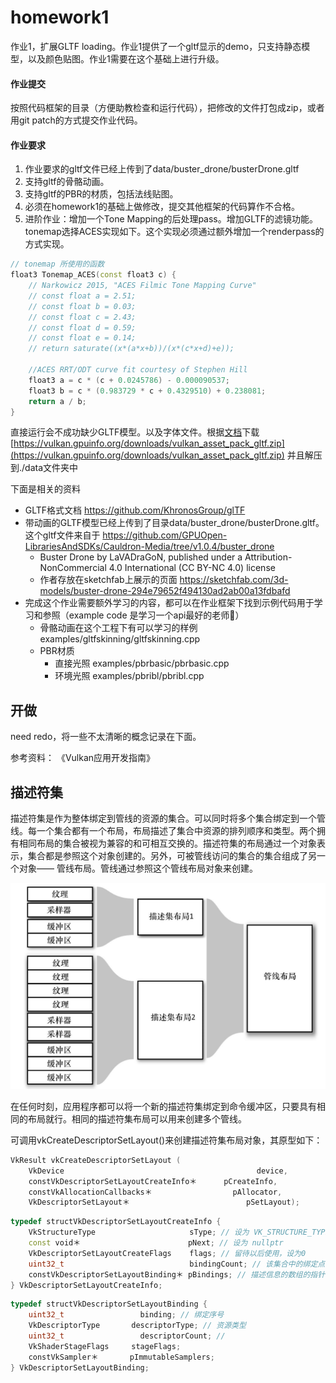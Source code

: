 # homework1

作业1，扩展GLTF loading。作业1提供了一个gltf显示的demo，只支持静态模型，以及颜色贴图。作业1需要在这个基础上进行升级。
#### 作业提交

按照代码框架的目录（方便助教检查和运行代码），把修改的文件打包成zip，或者用git patch的方式提交作业代码。

#### 作业要求
1. 作业要求的gltf文件已经上传到了data/buster_drone/busterDrone.gltf
2. 支持gltf的骨骼动画。
3. 支持gltf的PBR的材质，包括法线贴图。
4. 必须在homework1的基础上做修改，提交其他框架的代码算作不合格。
5. 进阶作业：增加一个Tone Mapping的后处理pass。增加GLTF的滤镜功能。tonemap选择ACES实现如下。这个实现必须通过额外增加一个renderpass的方式实现。
```c++
// tonemap 所使用的函数
float3 Tonemap_ACES(const float3 c) {
    // Narkowicz 2015, "ACES Filmic Tone Mapping Curve"
    // const float a = 2.51;
    // const float b = 0.03;
    // const float c = 2.43;
    // const float d = 0.59;
    // const float e = 0.14;
    // return saturate((x*(a*x+b))/(x*(c*x+d)+e));

    //ACES RRT/ODT curve fit courtesy of Stephen Hill
	float3 a = c * (c + 0.0245786) - 0.000090537;
	float3 b = c * (0.983729 * c + 0.4329510) + 0.238081;
	return a / b;
}
```

直接运行会不成功缺少GLTF模型。以及字体文件。根据[文档](./data/README.md)下载 [https://vulkan.gpuinfo.org/downloads/vulkan_asset_pack_gltf.zip](https://vulkan.gpuinfo.org/downloads/vulkan_asset_pack_gltf.zip) 并且解压到./data文件夹中

下面是相关的资料

- GLTF格式文档 https://github.com/KhronosGroup/glTF
- 带动画的GLTF模型已经上传到了目录data/buster_drone/busterDrone.gltf。这个gltf文件来自于 https://github.com/GPUOpen-LibrariesAndSDKs/Cauldron-Media/tree/v1.0.4/buster_drone
  - Buster Drone by LaVADraGoN, published under a Attribution-NonCommercial 4.0 International (CC BY-NC 4.0) license
  - 作者存放在sketchfab上展示的页面 https://sketchfab.com/3d-models/buster-drone-294e79652f494130ad2ab00a13fdbafd
- 完成这个作业需要额外学习的内容，都可以在作业框架下找到示例代码用于学习和参照（example code 是学习一个api最好的老师🙂）
  - 骨骼动画在这个工程下有可以学习的样例 examples/gltfskinning/gltfskinning.cpp
  - PBR材质 
    - 直接光照 examples/pbrbasic/pbrbasic.cpp 
    - 环境光照 examples/pbribl/pbribl.cpp

## 开做

need redo，将一些不太清晰的概念记录在下面。

参考资料：
《Vulkan应用开发指南》

## 描述符集

描述符集是作为整体绑定到管线的资源的集合。可以同时将多个集合绑定到一个管线。每一个集合都有一个布局，布局描述了集合中资源的排列顺序和类型。两个拥有相同布局的集合被视为兼容的和可相互交换的。描述符集的布局通过一个对象表示，集合都是参照这个对象创建的。另外，可被管线访问的集合的集合组成了另一个对象—— 管线布局。管线通过参照这个管线布局对象来创建。

![描述符集和管线集](img/2023-05-17-23-21-00.png)

在任何时刻，应用程序都可以将一个新的描述符集绑定到命令缓冲区，只要具有相同的布局就行。相同的描述符集布局可以用来创建多个管线。

可调用vkCreateDescriptorSetLayout()来创建描述符集布局对象，其原型如下：

```c++
VkResult vkCreateDescriptorSetLayout (
    VkDevice                                           device,
    constVkDescriptorSetLayoutCreateInfo＊      pCreateInfo,
    constVkAllocationCallbacks＊                  pAllocator,
    VkDescriptorSetLayout＊                          pSetLayout);
```

```c++
typedef structVkDescriptorSetLayoutCreateInfo {
    VkStructureType                     sType; // 设为 VK_STRUCTURE_TYPE_DESCRIPTOR_SET_LAYOUT_CREATE_INFO
    const void＊                        pNext; // 设为 nullptr
    VkDescriptorSetLayoutCreateFlags    flags; // 留待以后使用，设为0
    uint32_t                            bindingCount; // 该集合中的绑定点个数
    constVkDescriptorSetLayoutBinding＊ pBindings; // 描述信息的数组的指针
} VkDescriptorSetLayoutCreateInfo;
```

```c++
typedef structVkDescriptorSetLayoutBinding {
    uint32_t                 binding; // 绑定序号
    VkDescriptorType       descriptorType; // 资源类型
    uint32_t                 descriptorCount; // 
    VkShaderStageFlags     stageFlags;
    constVkSampler＊       pImmutableSamplers;
} VkDescriptorSetLayoutBinding;
```